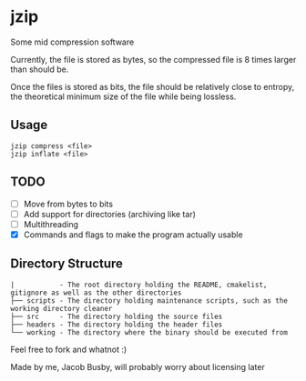 # jzip
Some mid compression software

Currently, the file is stored as bytes, so the compressed file is 8 times larger than should be.

Once the files is stored as bits, the file should be relatively close to entropy, 
the theoretical minimum size of the file while being lossless.

## Usage
```
jzip compress <file>
jzip inflate <file>
```

## TODO
- [ ] Move from bytes to bits
- [ ] Add support for directories (archiving like tar)
- [ ] Multithreading
- [X] Commands and flags to make the program actually usable

## Directory Structure
```
|           - The root directory holding the README, cmakelist, gitignore as well as the other directories
├── scripts - The directory holding maintenance scripts, such as the working directory cleaner
├── src     - The directory holding the source files
├── headers - The directory holding the header files
└── working - The directory where the binary should be executed from
```

Feel free to fork and whatnot :)

Made by me, Jacob Busby, will probably worry about licensing later
